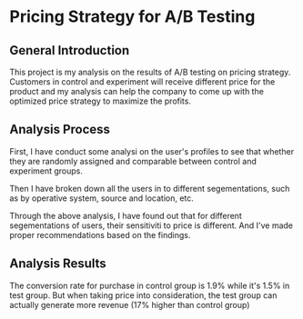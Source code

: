 # Pricing Strategy for A/B Testing

## General Introduction
This project is my analysis on the results of A/B testing on pricing strategy. Customers in control and experiment will receive different price for the product and my analysis can help the company to come up with the optimized price strategy to maximize the profits.

## Analysis Process
First, I have conduct some analysi on the user's profiles to see that whether they are randomly assigned and comparable between control and experiment groups.

Then I have broken down all the users in to different segementations, such as by operative system, source and location, etc.

Through the above analysis, I have found out that for different segementations of users, their sensitiviti to price is different. And I've made proper recommendations based on the findings.

## Analysis Results
The conversion rate for purchase in control group is 1.9% while it's 1.5% in test group. But when taking price into consideration, the test group can actually generate more revenue (17% higher than control group)



